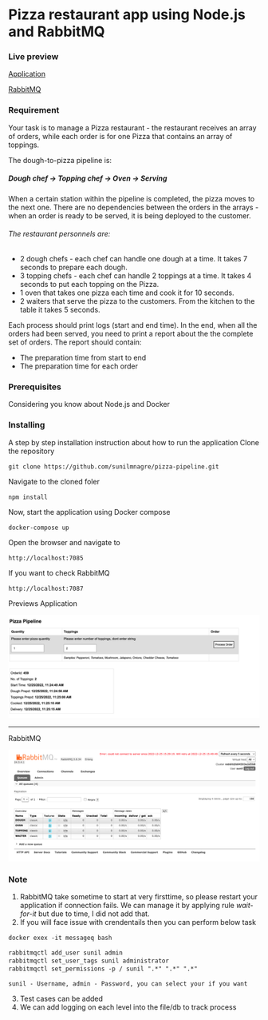 # Pizza restaurant app using Node.js and RabbitMQ

### Live preview

[Application](http://87.200.95.206:7085/)

[RabbitMQ](http://87.200.95.206:7087/)

### Requirement
Your task is to manage a Pizza restaurant - the restaurant receives an array of
orders, while each order is for one Pizza that contains an array of toppings.

The dough-to-pizza pipeline is:
##### Dough chef -> Topping chef -> Oven -> Serving
When a certain station within the pipeline is completed, the pizza moves to the next one. There are no dependencies between the orders in the arrays - when an order is ready to be served, it is being deployed to the customer.

###### The restaurant personnels are:
* 2 dough chefs - each chef can handle one dough at a time. It takes 7 seconds to
prepare each dough.
* 3 topping chefs - each chef can handle 2 toppings at a time. It takes 4 seconds to put each topping on the Pizza.
* 1 oven that takes one pizza each time and cook it for 10 seconds.
* 2 waiters that serve the pizza to the customers. From the kitchen to the table it takes 5 seconds.

Each process should print logs (start and end time).
In the end, when all the orders had been served, you need to print a report about the the complete set of orders. The report should contain:
* The preparation time from start to end
* The preparation time for each order

### Prerequisites
Considering you know about Node.js and Docker
### Installing
A step by step installation instruction about how to run the application
Clone the repository
```
git clone https://github.com/sunilmnagre/pizza-pipeline.git
```
Navigate to the cloned foler
```
npm install
```

Now, start the application using Docker compose
```
docker-compose up
```
Open the browser and navigate to
```
http://localhost:7085
```

If you want to check RabbitMQ
```
http://localhost:7087
```
Previews
Application
<p align="center">
        <img src="assets/app.png" width="1000" alt="Pizza Pipeline app" />
</p>

- - - -

RabbitMQ
<p align="center">
        <img src="assets/rabbitmq.png" width="1000" alt="RabbitMQ" />
</p>

### Note
1) RabbitMQ take sometime to start at very firsttime, so please restart your application if connection fails. We can manage it by applying rule *wait-for-it* but due to time, I did not add that.
2) If you will face issue with crendentails then you can perform below task
```
docker exex -it messageq bash
```
```
rabbitmqctl add_user sunil admin
rabbitmqctl set_user_tags sunil administrator
rabbitmqctl set_permissions -p / sunil ".*" ".*" ".*"
```
```
sunil - Username, admin - Password, you can select your if you want
```
3) Test cases can be added
4) We can add logging on each level into the file/db to track process